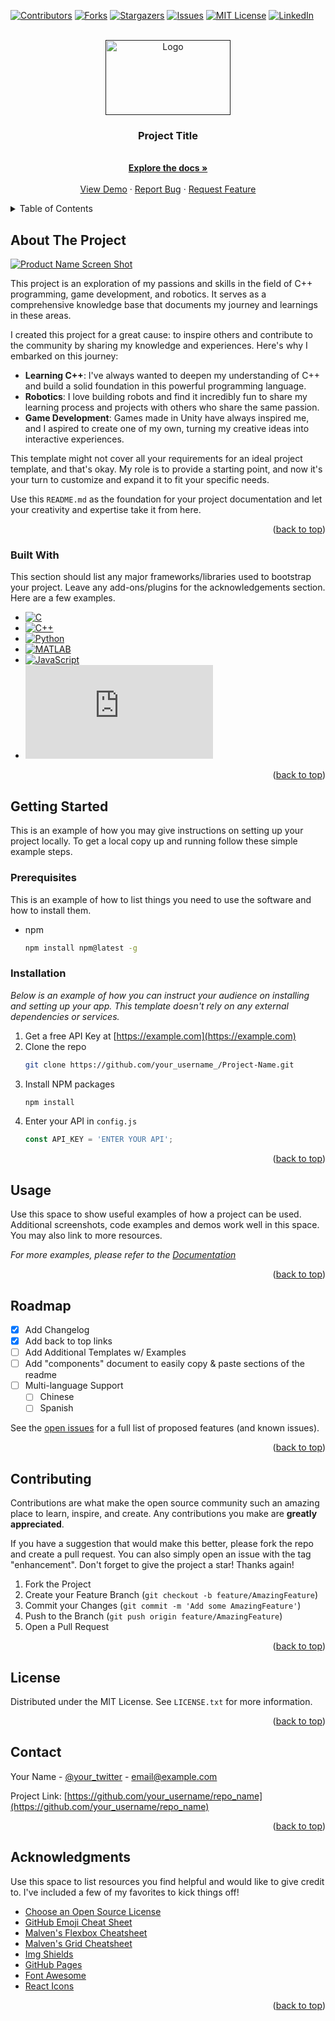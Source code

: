 
<a name="readme-top"></a>

<!-- PROJECT SHIELDS -->
<!--
*** The README I refered to make this was using  markdown "reference style" links for readability.
*** Reference links are enclosed in brackets [ ] instead of parentheses ( ).
*** See the bottom of this document for the declaration of the reference variables
*** for contributors-url, forks-url, etc. This is an optional, concise syntax you may use.
*** https://www.markdownguide.org/basic-syntax/#reference-style-links
-->
[![Contributors][contributors-shield]][contributors-url]
[![Forks][forks-shield]][forks-url]
[![Stargazers][stars-shield]][stars-url]
[![Issues][issues-shield]][issues-url]
[![MIT License][license-shield]][license-url]
[![LinkedIn][linkedin-shield]][linkedin-url]



<!-- PROJECT LOGO -->
<br />
<div align="center">
  <a href=""https://github.com/trushant05/mdbook_template>
    <img src="images/logo.png" alt="Logo" width="200" height="120">
  </a>

  <h3 align="center">Project Title</h3>

  <p align="center">
    <br />
    <a href="https://github.com/trushant05/mdbook_template"><strong>Explore the docs »</strong></a>
    <br />
    <br />
    <a href="https://github.com/trushant05/mdbook_template">View Demo</a>
    ·
    <a href="https://github.com/trushant05/mdbook_template/issues">Report Bug</a>
    ·
    <a href="/https://github.com/trushant05/mdbook_template/issues">Request Feature</a>
  </p>
</div>



<!-- TABLE OF CONTENTS -->
<details>
  <summary>Table of Contents</summary>
  <ol>
    <li>
      <a href="#about-the-project">About The Project</a>
      <ul>
        <li><a href="#built-with">Built With</a></li>
      </ul>
    </li>
    <li>
      <a href="#getting-started">Getting Started</a>
      <ul>
        <li><a href="#prerequisites">Prerequisites</a></li>
        <li><a href="#installation">Installation</a></li>
      </ul>
    </li>
    <li><a href="#usage">Usage</a></li>
    <li><a href="#roadmap">Roadmap</a></li>
    <li><a href="#contributing">Contributing</a></li>
    <li><a href="#license">License</a></li>
    <li><a href="#contact">Contact</a></li>
    <li><a href="#acknowledgments">Acknowledgments</a></li>
  </ol>
</details>



<!-- ABOUT THE PROJECT -->
## About The Project

[![Product Name Screen Shot][product-screenshot]](https://example.com)

This project is an exploration of my passions and skills in the field of C++ programming, game development, and robotics. It serves as a comprehensive knowledge base that documents my journey and learnings in these areas. 

I created this project for a great cause: to inspire others and contribute to the community by sharing my knowledge and experiences. Here's why I embarked on this journey:
* **Learning C++**: I've always wanted to deepen my understanding of C++ and build a solid foundation in this powerful programming language.
* **Robotics**: I love building robots and find it incredibly fun to share my learning process and projects with others who share the same passion.
* **Game Development**: Games made in Unity have always inspired me, and I aspired to create one of my own, turning my creative ideas into interactive experiences.

This template might not cover all your requirements for an ideal project template, and that's okay. My role is to provide a starting point, and now it's your turn to customize and expand it to fit your specific needs. 

Use this `README.md` as the foundation for your project documentation and let your creativity and expertise take it from here.


<p align="right">(<a href="#readme-top">back to top</a>)</p>


### Built With

This section should list any major frameworks/libraries used to bootstrap your project. Leave any add-ons/plugins for the acknowledgements section. Here are a few examples.

* [![C][C-badge]][C-url]
* [![C++][Cpp-badge]][Cpp-url]
* [![Python][Python-badge]][Python-url]
* [![MATLAB][Matlab-badge]][Matlab-url]
* [![JavaScript][Js-badge]][Js-url]
* [![Rust][Rust-badge]][Rust-url]

<p align="right">(<a href="#readme-top">back to top</a>)</p>



<!-- GETTING STARTED -->
## Getting Started

This is an example of how you may give instructions on setting up your project locally.
To get a local copy up and running follow these simple example steps.

### Prerequisites

This is an example of how to list things you need to use the software and how to install them.
* npm
  ```sh
  npm install npm@latest -g
  ```

### Installation

_Below is an example of how you can instruct your audience on installing and setting up your app. This template doesn't rely on any external dependencies or services._

1. Get a free API Key at [https://example.com](https://example.com)
2. Clone the repo
   ```sh
   git clone https://github.com/your_username_/Project-Name.git
   ```
3. Install NPM packages
   ```sh
   npm install
   ```
4. Enter your API in `config.js`
   ```js
   const API_KEY = 'ENTER YOUR API';
   ```

<p align="right">(<a href="#readme-top">back to top</a>)</p>



<!-- USAGE EXAMPLES -->
## Usage

Use this space to show useful examples of how a project can be used. Additional screenshots, code examples and demos work well in this space. You may also link to more resources.

_For more examples, please refer to the [Documentation](https://example.com)_

<p align="right">(<a href="#readme-top">back to top</a>)</p>



<!-- ROADMAP -->
## Roadmap

- [x] Add Changelog
- [x] Add back to top links
- [ ] Add Additional Templates w/ Examples
- [ ] Add "components" document to easily copy & paste sections of the readme
- [ ] Multi-language Support
    - [ ] Chinese
    - [ ] Spanish

See the [open issues](https://github.com/MassRobotics-FnF-Challenge/repo_template/issues) for a full list of proposed features (and known issues).

<p align="right">(<a href="#readme-top">back to top</a>)</p>



<!-- CONTRIBUTING -->
## Contributing

Contributions are what make the open source community such an amazing place to learn, inspire, and create. Any contributions you make are **greatly appreciated**.

If you have a suggestion that would make this better, please fork the repo and create a pull request. You can also simply open an issue with the tag "enhancement".
Don't forget to give the project a star! Thanks again!

1. Fork the Project
2. Create your Feature Branch (`git checkout -b feature/AmazingFeature`)
3. Commit your Changes (`git commit -m 'Add some AmazingFeature'`)
4. Push to the Branch (`git push origin feature/AmazingFeature`)
5. Open a Pull Request

<p align="right">(<a href="#readme-top">back to top</a>)</p>



<!-- LICENSE -->
## License

Distributed under the MIT License. See `LICENSE.txt` for more information.

<p align="right">(<a href="#readme-top">back to top</a>)</p>



<!-- CONTACT -->
## Contact

Your Name - [@your_twitter](https://twitter.com/your_username) - email@example.com

Project Link: [https://github.com/your_username/repo_name](https://github.com/your_username/repo_name)

<p align="right">(<a href="#readme-top">back to top</a>)</p>



<!-- ACKNOWLEDGMENTS -->
## Acknowledgments

Use this space to list resources you find helpful and would like to give credit to. I've included a few of my favorites to kick things off!

* [Choose an Open Source License](https://choosealicense.com)
* [GitHub Emoji Cheat Sheet](https://www.webpagefx.com/tools/emoji-cheat-sheet)
* [Malven's Flexbox Cheatsheet](https://flexbox.malven.co/)
* [Malven's Grid Cheatsheet](https://grid.malven.co/)
* [Img Shields](https://shields.io)
* [GitHub Pages](https://pages.github.com)
* [Font Awesome](https://fontawesome.com)
* [React Icons](https://react-icons.github.io/react-icons/search)

<p align="right">(<a href="#readme-top">back to top</a>)</p>

<!-- MARKDOWN LINKS & IMAGES -->
<!-- https://www.markdownguide.org/basic-syntax/#reference-style-links -->
[contributors-shield]: https://img.shields.io/github/contributors/trushant05/mdbook_template.svg?style=for-the-badge
[contributors-url]: https://github.com/trushant05/mdbook_template/graphs/contributors
[forks-shield]: https://img.shields.io/github/forks/trushant05/mdbook_template.svg?style=for-the-badge
[forks-url]: https://github.com/trushant05/mdbook_template/forks
[stars-shield]: https://img.shields.io/github/stars/trushant05/mdbook_template.svg?style=for-the-badge
[stars-url]: https://github.com/trushant05/mdbook_template/stargazers
[issues-shield]: https://img.shields.io/github/issues/trushant05/mdbook_template.svg?style=for-the-badge
[issues-url]: https://github.com/trushant05/mdbook_template/issues
[license-shield]: https://img.shields.io/github/license/trushant05/mdbook_template.svg?style=for-the-badge
[license-url]: https://github.com/trushant05/mdbook_template/blob/main/LICENSE.txt
[linkedin-shield]: https://img.shields.io/badge/-LinkedIn-black.svg?style=for-the-badge&logo=linkedin&colorB=555
[linkedin-url]: https://linkedin.com/in/trushant-adeshara/
[product-screenshot]: images/screenshot.jpeg

[C-badge]: https://img.shields.io/badge/C-white?style=flat
[C-url]: https://www.learn-c.org/
[Cpp-badge]: https://img.shields.io/badge/C%2B%2B-white?style=flat&logo=cpp
[Cpp-url]: https://cplusplus.com/
[Python-badge]: https://img.shields.io/badge/Python-white?style=flat&logo=python
[Python-url]: https://www.python.org/
[Matlab-badge]: https://img.shields.io/badge/MATLAB-white?style=flat&logo=MATLAB
[Matlab-url]: https://www.mathworks.com/products/matlab.html
[Js-badge]: https://img.shields.io/badge/Javascript-black?style=flat&logo=javascript
[Js-url]: https://developer.mozilla.org/en-US/docs/Web/JavaScript
[Rust-badge]: https://www.mathworks.com/products/matlab.html
[Rust-url]: https://www.rust-lang.org/

